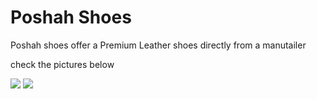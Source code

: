 <html>
  <head>
    <title>Poshah
    </title>
  </head>
  <body>
  <h1> Poshah Shoes
  </h1>
    <p>Poshah shoes offer a Premium Leather shoes directly from a manutailer</p>
    <p>check the pictures below</p>
    <div class="wing1" background-color:#EFEFEF">
    <img style="width:"600;height:400" src="https://italianshoescompany.com/cdn/shop/files/img2_95bc1a9c-21a0-4ec7-a450-d44f3254956e.jpg?v=1745311321&width=600">
    <img style="width:"600;height:400" src="https://italianshoescompany.com/cdn/shop/files/0114_Layer-14.png?v=1705797921&width=600">
    <img style="width:"600;height:400" src="https://italianshoescompany.com/cdn/shop/files/0114_Layer-14.png?v=1705797921&width=600>
    </div>
  </body>
</html>
